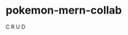 # pokemon-mern-collab

<!-- Pokemon full stack mern app

Simon are you there? Can you see meee type this?
If you're there say yes.

Phil are you there? is anyone there? what is the meaning to life?
There is no meaning to life. we are all living in simulation.
 THe unI itvhoeugrhse is just a big
 marble Io f upper beings. All hail the Google overlords listening and wathcing us all


I thought so...
 -->

C
R
U
D
